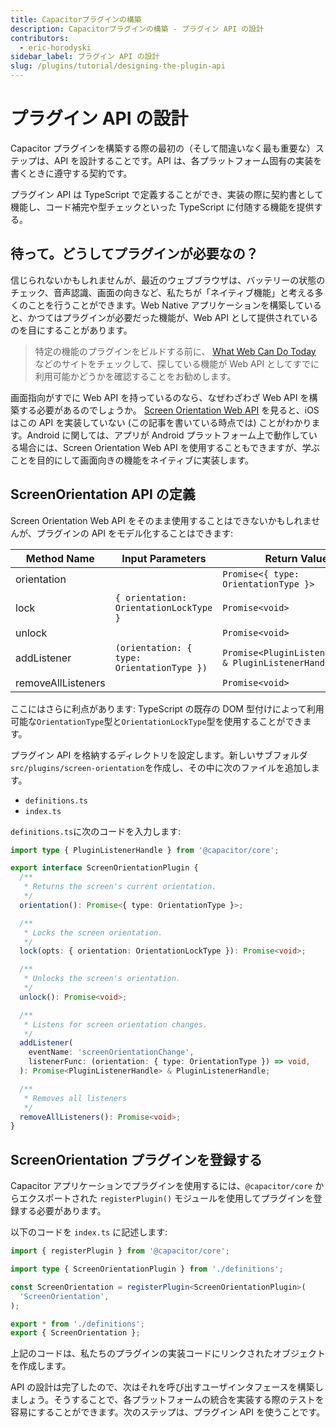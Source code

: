 ```yaml
---
title: Capacitorプラグインの構築
description: Capacitorプラグインの構築 - プラグイン API の設計
contributors:
  - eric-horodyski
sidebar_label: プラグイン API の設計
slug: /plugins/tutorial/designing-the-plugin-api
---
```


# プラグイン API の設計

Capacitor プラグインを構築する際の最初の（そして間違いなく最も重要な）ステップは、API を設計することです。API は、各プラットフォーム固有の実装を書くときに遵守する契約です。

プラグイン API は TypeScript で定義することができ、実装の際に契約書として機能し、コード補完や型チェックといった TypeScript に付随する機能を提供する。

## 待って。どうしてプラグインが必要なの？

信じられないかもしれませんが、最近のウェブブラウザは、バッテリーの状態のチェック、音声認識、画面の向きなど、私たちが「ネイティブ機能」と考える多くのことを行うことができます。Web Native アプリケーションを構築していると、かつてはプラグインが必要だった機能が、Web API として提供されているのを目にすることがあります。

> 特定の機能のプラグインをビルドする前に、 <a href="https://whatwebcando.today/" target="_blank">What Web Can Do Today</a> などのサイトをチェックして、探している機能が Web API としてすでに利用可能かどうかを確認することをお勧めします。

画面指向がすでに Web API を持っているのなら、なぜわざわざ Web API を構築する必要があるのでしょうか。 <a href="https://whatwebcando.today/screen-orientation.html" target="_blank">Screen Orientation Web API</a> を見ると、iOS はこの API を実装していない (この記事を書いている時点では) ことがわかります。Android に関しては、アプリが Android プラットフォーム上で動作している場合には、Screen Orientation Web API を使用することもできますが、学ぶことを目的にして画面向きの機能をネイティブに実装します。

## ScreenOrientation API の定義

Screen Orientation Web API をそのまま使用することはできないかもしれませんが、プラグインの API をモデル化することはできます:

| Method Name        | Input Parameters                            | Return Value                                           |
| ------------------ | ------------------------------------------- | ------------------------------------------------------ |
| orientation        |                                             | `Promise<{ type: OrientationType }>`                   |
| lock               | `{ orientation: OrientationLockType }`      | `Promise<void>`                                        |
| unlock             |                                             | `Promise<void>`                                        |
| addListener        | `(orientation: { type: OrientationType }) ` | `Promise<PluginListenerHandle> & PluginListenerHandle` |
| removeAllListeners |                                             | `Promise<void>`                                        |

ここにはさらに利点があります: TypeScript の既存の DOM 型付けによって利用可能な`OrientationType`型と`OrientationLockType`型を使用することができます。

プラグイン API を格納するディレクトリを設定します。新しいサブフォルダ`src/plugins/screen-orientation`を作成し、その中に次のファイルを追加します。

- `definitions.ts`
- `index.ts`

`definitions.ts`に次のコードを入力します:

```typescript
import type { PluginListenerHandle } from '@capacitor/core';

export interface ScreenOrientationPlugin {
  /**
   * Returns the screen's current orientation.
   */
  orientation(): Promise<{ type: OrientationType }>;

  /**
   * Locks the screen orientation.
   */
  lock(opts: { orientation: OrientationLockType }): Promise<void>;

  /**
   * Unlocks the screen's orientation.
   */
  unlock(): Promise<void>;

  /**
   * Listens for screen orientation changes.
   */
  addListener(
    eventName: 'screenOrientationChange',
    listenerFunc: (orientation: { type: OrientationType }) => void,
  ): Promise<PluginListenerHandle> & PluginListenerHandle;

  /**
   * Removes all listeners
   */
  removeAllListeners(): Promise<void>;
}
```

## ScreenOrientation プラグインを登録する

Capacitor アプリケーションでプラグインを使用するには、`@capacitor/core` からエクスポートされた `registerPlugin()` モジュールを使用してプラグインを登録する必要があります。

以下のコードを `index.ts` に記述します:

```typescript
import { registerPlugin } from '@capacitor/core';

import type { ScreenOrientationPlugin } from './definitions';

const ScreenOrientation = registerPlugin<ScreenOrientationPlugin>(
  'ScreenOrientation',
);

export * from './definitions';
export { ScreenOrientation };
```

上記のコードは、私たちのプラグインの実装コードにリンクされたオブジェクトを作成します。

API の設計は完了したので、次はそれを呼び出すユーザインタフェースを構築しましょう。そうすることで、各プラットフォームの統合を実装する際のテストを容易にすることができます。次のステップは、プラグイン API を使うことです。
